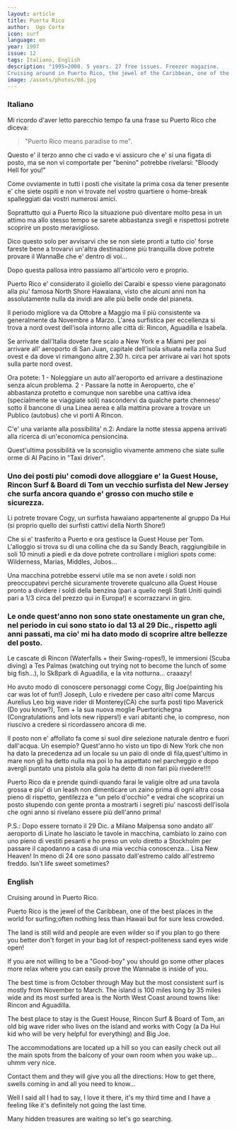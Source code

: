 ```yaml
---
layout: article
title: Puerto Rico
author:  Ugo Corte
icon: surf
language: en
year: 1997
issue: 12
tags: Italiano, English
description: "1995>2000. 5 years. 27 free issues. Freezer magazine.
Cruising around in Puerto Rico, the jewel of the Caribbean, one of the best places in the world for surfing. Often nothing less than Hawaii but for sure less crowded... "
image: /assets/photos/08.jpg
---
```


### Italiano

Mi ricordo d'aver letto parecchio tempo fa una frase su Puerto Rico che diceva:

>"Puerto Rico means paradise to me".

Questo e' il terzo anno che ci vado e vi assicuro che e' si una figata di posto, ma se non vi comportate per "benino" potrebbe rivelarsi: "Bloody Hell for you!"

Come ovviamente in tutti i posti che visitate la prima cosa da tener presente e' che siete ospiti e non vi trovate nel vostro quartiere o home-break spalleggiati dai vostri numerosi amici.

Soprattutto qui a Puerto Rico la situazione può diventare molto pesa in un attimo ma allo stesso tempo se sarete abbastanza svegli e rispettosi potrete scoprire un posto meraviglioso.

Dico questo solo per avvisarvi che se non siete pronti a tutto cio' forse fareste bene a trovarvi un'altra destinazione più tranquilla dove potrete provare il WannaBe che e' dentro di voi...

Dopo questa pallosa intro passiamo all'articolo vero e proprio.

Puerto Rico e' considerato il gioiello dei Caraibi e spesso viene paragonato alla piu' famosa North Shore Hawaiana, visto che alcuni anni non ha assolutamente nulla da invidi are alle più belle onde del pianeta.

Il periodo migliore va da Ottobre a Maggio ma il più consistente va generalmente da Novembre a Marzo. L'area surfistica per eccellenza si trova a nord ovest dell'isola intorno alle città di: Rincon, Aguadilla e Isabela.

Se arrivate dall'Italia dovete fare scalo a New York e a Miami per poi arrivare all' aeroporto di San Juan, capitale dell'isola situata nella zona Sud ovest e da dove vi rimangono altre 2.30 h. circa per arrivare ai vari hot spots sulla parte nord ovest.

Ora potete:
1 - Noleggiare un auto all'aeroporto ed arrivare a destinazione senza alcun problema.
2 - Passare la notte in Aeropuerto, che e' abbastanza protetto e comunque non sarebbe una cattiva idea (specialmente se viaggiate soli) nascondervi da qualche parte chenneso' sotto il bancone di una Linea aerea e alla mattina provare a trovare un Publico (autobus) che vi porti A Rincon.

C'e' una variante alla possibilita' n.2: Andare la notte stessa appena arrivati alla ricerca di un'economica pensioncina.

Quest'ultima possibilità ve la sconsiglio vivamente ammeno che siate sulle orme di Al Pacino in "Taxi driver".

### Uno dei posti piu' comodi dove alloggiare e' la Guest House, Rincon Surf & Board di Tom un vecchio surfista del New Jersey che surfa ancora quando e' grosso con mucho stile e sicurezza.

Li potrete trovare Cogy, un surfista hawaiano appartenente al gruppo Da Hui (si proprio quello dei surfisti cattivi della North Shore!)

Che si e' trasferito a Puerto e ora gestisce la Guest House per Tom. L'alloggio si trova su di una collina che da su Sandy Beach, raggiungibile in soli 10 minuti a piedi e da dove potrete controllare i migliori spots come: Wilderness, Marias, Middles, Jobos...

Una macchina potrebbe esservi utile ma se non avete i soldi non preoccupatevi perché sicuramente troverete qualcuno alla Guest House pronto a dividere i soldi della benzina (pari a quello negli Stati Uniti quindi pari a 1/3 circa del prezzo qui in Europa!) e scorrazzarvi in giro.

### Le onde quest'anno non sono state onestamente un gran che, nel periodo in cui sono stato io dal 13 al 29 Dic., rispetto agli anni passati, ma cio' mi ha dato modo di scoprire altre bellezze del posto.

Le cascate di Rincon (Waterfalls + their Swing-ropes!), le immersioni (Scuba diving) a Tes Palmas (watching out trying not to become the lunch of some big fish...), lo Sk8park di Aguadilla, e la vita notturna... craaazy!

Ho avuto modo di conoscere personaggi come Cogy, Big Joe(painting his car was lot of fun!) Joseph, Lulo e rivedere per caso altri come Marcus Aurelius Leo big wave rider di Monterey(CA) che surfa posti tipo Maverick (Do you know?), Tom + la sua nuova moglie Puertorichegna (Congratulations and lots new rippers!) e vari abitanti che, io compreso, non riuscivo a credere si ricordassero ancora di me.

Il posto non e' affollato fa come si suol dire selezione naturale dentro e fuori dall'acqua. Un esempio? Quest'anno ho visto un tipo di New York che non ha dato la precedenza ad un locale su un paio di onde di fila,quest'ultimo in mare non gli ha detto nulla ma poi lo ha aspettato nel parcheggio e dopo avergli puntato una pistola alla gola ha detto di non fari più rivedere!!!!

Puerto Rico da e prende quindi quando farai le valigie oltre ad una tavola grossa e piu' di un leash non dimenticare un zaino prima di ogni altra cosa pieno di rispetto, gentilezza e "un pelo d'occhio" e vedrai che scoprirai un posto stupendo con gente pronta a mostrarti i segreti piu' nascosti dell'isola che ogni anno si rivelano essere più dell'anno prima!

P.S.: Dopo essere tornato il 29 Dic. a Milano Malpensa sono andato all' aeroporto di Linate ho lasciato le tavole in macchina, cambiato lo zaino con uno pieno di vestiti pesanti e ho preso un volo diretto a Stockholm per passare il capodanno a casa di una mia vecchia conoscenza... Lisa New Heaven! In meno di 24 ore sono passato dall'estremo caldo all'estremo freddo. Isn't life sweet sometimes?

### English

Cruising around in Puerto Rico.

Puerto Rico is the jewel of the Caribbean, one of the best places in the world for surfing;often nothing less than Hawaii but for sure less crowded.

The land is still wild and people are even wilder so if you plan to go there you better don't forget in your bag lot of respect-politeness sand eyes wide open!

If you are not willing to be a "Good-boy" you should go some other places more relax where you can easily prove the Wannabe is inside of you.

The best time is from October through May but the most consistent surf is mostly from November to March. The island is 100 miles long by 35 miles wide and its most surfed area is the North West Coast around towns like: Rincon and Aguadilla.

The best place to stay is the Guest House, Rincon Surf & Board of Tom, an old big wave rider who lives on the island and works with Cogy (a Da Hui kid who will be very helpful for everything) and Big Joe.

The accommodations are located up a hill so you can easily check out all the main spots from the balcony of your own room when you wake up... uhmm very nice.

Contact them and they will give you all the directions: How to get there, swells coming in and all you need to know...

Well I said all I had to say, I love it there, it's my third time and I have a feeling like it's definitely not going the last time.

Many hidden treasures are waiting so let's go searching.

